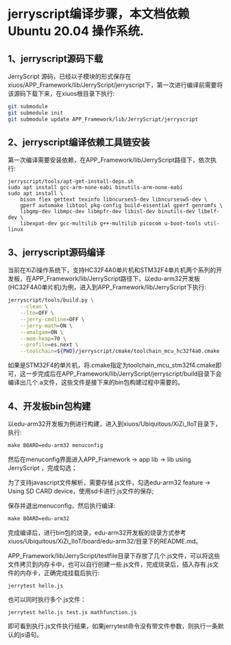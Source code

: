 # jerryscript编译步骤，本文档依赖 Ubuntu 20.04 操作系统.
## 1、jerryscript源码下载

JerryScript 源码，已经以子模块的形式保存在xiuos/APP_Framework/lib/JerryScript/jerryscript下，第一次进行编译前需要将该源码下载下来，在xiuos根目录下执行:

```bash
git submodule
git submodule init
git submodule update APP_Framework/lib/JerryScript/jerryscript
```

## 2、jerryscript编译依赖工具链安装

第一次编译需要安装依赖，在APP_Framework/lib/JerryScript路径下，依次执行:

```
jerryscript/tools/apt-get-install-deps.sh
sudo apt install gcc-arm-none-eabi binutils-arm-none-eabi
sudo apt install \
    bison flex gettext texinfo libncurses5-dev libncursesw5-dev \
    gperf automake libtool pkg-config build-essential gperf genromfs \
    libgmp-dev libmpc-dev libmpfr-dev libisl-dev binutils-dev libelf-dev \
    libexpat-dev gcc-multilib g++-multilib picocom u-boot-tools util-linux
```

## 3、jerryscript源码编译

当前在XiZi操作系统下，支持HC32F4A0单片机和STM32F4单片机两个系列的开发板，在APP_Framework/lib/JerryScript路径下，以edu-arm32开发板(HC32F4A0单片机)为例，进入到APP_Framework/lib/JerryScript下执行:

```bash
jerryscript/tools/build.py \
    --clean \
    --lto=OFF \
    --jerry-cmdline=OFF \
    --jerry-math=ON \
    --amalgam=ON \
    --mem-heap=70 \
    --profile=es.next \
    --toolchain=${PWD}/jerryscript/cmake/toolchain_mcu_hc32f4a0.cmake
```

如果是STM32F4的单片机，将.cmake指定为toolchain_mcu_stm32f4.cmake即可，这一步完成后在APP_Framework/lib/JerryScript/jerryscript/build目录下会编译出几个.a文件，这些文件是接下来的bin包构建过程中需要的。

## 4、开发板bin包构建

以edu-arm32开发板为例进行构建，进入到xiuos/Ubiquitous/XiZi_IIoT目录下，执行:

```makefile
make BOARD=edu-arm32 menuconfig
```

然后在menuconfig界面进入APP_Framework → app lib → lib using JerryScript ，完成勾选；

为了支持javascript文件解析，需要存储.js文件，勾选edu-arm32 feature → Using SD CARD device，使用sd卡进行.js文件的保存;

保存并退出menuconfig，然后执行编译:

```makefile
make BOARD=edu-arm32
```

完成编译后，进行bin包的烧录，edu-arm32开发板的烧录方式参考xiuos/Ubiquitous/XiZi_IIoT/board/edu-arm32/目录下的README.md。

APP_Framework/lib/JerryScript/testfile目录下存放了几个.js文件，可以将这些文件拷贝到内存卡中，也可以自行创建一些.js文件，完成烧录后，插入存有.js文件的内存卡，正确完成挂载后执行:

```shell
jerrytest hello.js
```

也可以同时执行多个.js文件：

```shell
jerrytest hello.js test.js mathfunction.js
```

即可看到执行.js文件执行结果，如果jerrytest命令没有带文件参数，则执行一条默认的js语句。
